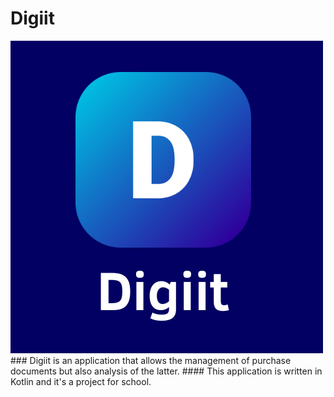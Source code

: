 # Digiit
<img src="./images/logo.png" alt="Logo Digiit">
### Digiit is an application that allows the management of purchase documents but also analysis of the latter.
#### This application is written in Kotlin and it's a project for school.
